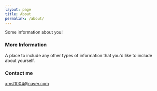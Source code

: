 ```yaml
---
layout: page
title: About
permalink: /about/
---
```


Some information about you!

### More Information

A place to include any other types of information that you'd like to include about yourself.

### Contact me

[xmsl1004@naver.com](mailto:xmsl1004@naver.com)
